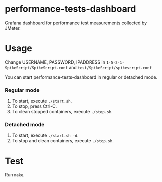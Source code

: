 # performance-tests-dashboard

Grafana dashboard for performance test measurements collected by JMeter.

# Usage

Change USERNAME, PASSWORD, IPADDRESS in `1-5-2-1-SpikeScript/SpikeScript.conf` and
`test/SpikeScript/spikescript.conf`

You can start performance-tests-dashboard in regular or detached mode.

### Regular mode
  1. To start, execute `./start.sh`.
  2. To stop, press Ctrl-C.
  3. To clean stopped containers, execute `./stop.sh`.
### Detached mode
  1. To start, execute `./start.sh -d`.
  2. To stop and clean containers, execute `./stop.sh`.

# Test

Run `make`.

